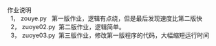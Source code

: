 作业说明   
    1， zouye.py    第一版作业，逻辑有点绕，但是最后发现速度比第二版快      
    2， zuoye02.py  第二版作业，逻辑简单。          
    3， zuoye03.py  第三版作业，修改第一版程序的代码，大幅缩短运行时间
